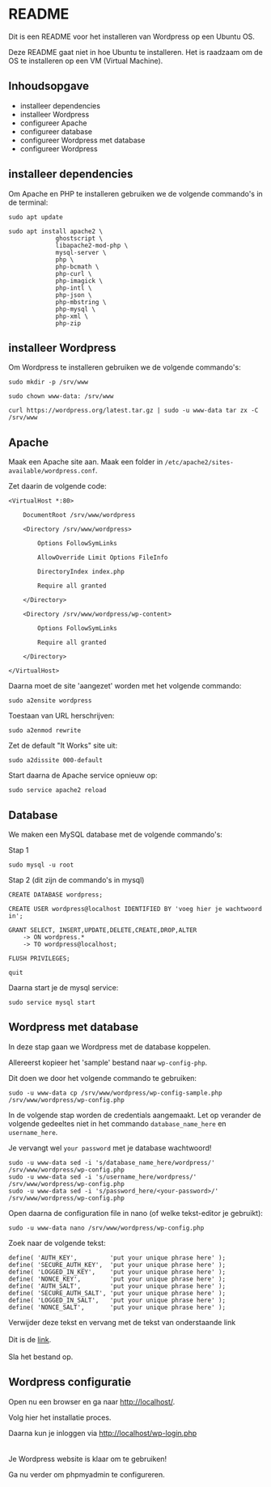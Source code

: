 # README #

Dit is een README voor het installeren van Wordpress op een Ubuntu OS.

Deze README gaat niet in hoe Ubuntu te installeren. Het is raadzaam om de OS te installeren op een VM (Virtual Machine).

## Inhoudsopgave ##

* installeer dependencies
* installeer Wordpress
* configureer Apache
* configureer database
* configureer Wordpress met database
* configureer Wordpress

## installeer dependencies ##

Om Apache en PHP te installeren gebruiken we de volgende commando's in de terminal:

`sudo apt update`

    sudo apt install apache2 \
                 ghostscript \
                 libapache2-mod-php \
                 mysql-server \
                 php \
                 php-bcmath \
                 php-curl \
                 php-imagick \
                 php-intl \
                 php-json \
                 php-mbstring \
                 php-mysql \
                 php-xml \
                 php-zip

 ## installeer Wordpress ##

 Om Wordpress te installeren gebruiken we de volgende commando's:

`sudo mkdir -p /srv/www`

`sudo chown www-data: /srv/www`

`curl https://wordpress.org/latest.tar.gz | sudo -u www-data tar zx -C /srv/www`

## Apache ##

Maak een Apache site aan. Maak een folder in 
`/etc/apache2/sites-available/wordpress.conf`.

Zet daarin de volgende code:

    <VirtualHost *:80>

        DocumentRoot /srv/www/wordpress

        <Directory /srv/www/wordpress>

            Options FollowSymLinks

            AllowOverride Limit Options FileInfo

            DirectoryIndex index.php

            Require all granted

        </Directory>

        <Directory /srv/www/wordpress/wp-content>

            Options FollowSymLinks

            Require all granted

        </Directory>

    </VirtualHost>

Daarna moet de site 'aangezet' worden met het volgende commando:

`sudo a2ensite wordpress`


Toestaan van URL herschrijven:

`sudo a2enmod rewrite`


Zet de default "It Works" site uit:

`sudo a2dissite 000-default`


Start daarna de Apache service opnieuw op:

`sudo service apache2 reload`
## Database ##

We maken een MySQL database met de volgende commando's:

Stap 1

`sudo mysql -u root`

Stap 2 (dit zijn de commando's in mysql)

`CREATE DATABASE wordpress;`

`CREATE USER wordpress@localhost IDENTIFIED BY 'voeg hier je wachtwoord in';`

    GRANT SELECT, INSERT,UPDATE,DELETE,CREATE,DROP,ALTER
        -> ON wordpress.*
        -> TO wordpress@localhost;

`FLUSH PRIVILEGES;`

`quit`


Daarna start je de mysql service:

`sudo service mysql start`
## Wordpress met database ##

In deze stap gaan we Wordpress met de database koppelen.

Allereerst kopieer het 'sample' bestand naar `wp-config-php`.

Dit doen we door het volgende commando te gebruiken:

`sudo -u www-data cp /srv/www/wordpress/wp-config-sample.php /srv/www/wordpress/wp-config.php`

In de volgende stap worden de credentials aangemaakt. <bold>Let op</bold> verander de volgende gedeeltes niet in het commando `database_name_here` en `username_here`.

Je vervangt wel `your password` met je database wachtwoord!

    sudo -u www-data sed -i 's/database_name_here/wordpress/' /srv/www/wordpress/wp-config.php
    sudo -u www-data sed -i 's/username_here/wordpress/' /srv/www/wordpress/wp-config.php
    sudo -u www-data sed -i 's/password_here/<your-password>/' /srv/www/wordpress/wp-config.php

Open daarna de configuration file in nano (of welke tekst-editor je gebruikt):

`sudo -u www-data nano /srv/www/wordpress/wp-config.php`

Zoek naar de volgende tekst:

    define( 'AUTH_KEY',         'put your unique phrase here' );
    define( 'SECURE_AUTH_KEY',  'put your unique phrase here' );
    define( 'LOGGED_IN_KEY',    'put your unique phrase here' );
    define( 'NONCE_KEY',        'put your unique phrase here' );
    define( 'AUTH_SALT',        'put your unique phrase here' );
    define( 'SECURE_AUTH_SALT', 'put your unique phrase here' );
    define( 'LOGGED_IN_SALT',   'put your unique phrase here' );
    define( 'NONCE_SALT',       'put your unique phrase here' );

Verwijder deze tekst en vervang met de tekst van onderstaande link
<br>
<br>
Dit is de <a href="https://api.wordpress.org/secret-key/1.1/salt/">link</a>.
<br>
<br>
Sla het bestand op.
## Wordpress configuratie ##

Open nu een browser en ga naar <a href="http://localhost/">http://localhost/</a>.

Volg hier het installatie proces. 

Daarna kun je inloggen via <a href="http://localhost/wp-login.php">http://localhost/wp-login.php</a>
<br>
<br>
<br>
Je Wordpress website is klaar om te gebruiken!

Ga nu verder om phpmyadmin te configureren.